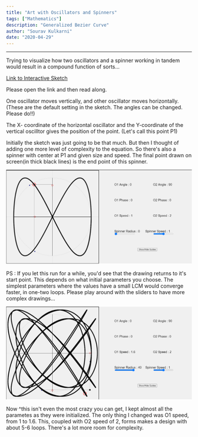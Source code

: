 ```yaml
---
title: "Art with Oscillators and Spinners"
tags: ["Mathematics"]
description: "Generalized Bezier Curve"
author: "Sourav Kulkarni"
date: "2020-04-29"
---
```


---
Trying to visualize how two oscillators and a spinner working in tandem would result in a compound function of sorts...

<a href="https://souruly.github.io/P5-Playground/Tandem_Oscillators/index.html" target="_blank">Link to Interactive Sketch</a>

Please open the link and then read along.

One oscillator moves vertically, and other oscillator moves horizontally.(These are the default setting in the sketch. The angles can be changed. Please do!!)

The X- coordinate of the horizontal oscillator and the Y-coordinate of the vertical oscilltor gives the position of the point. (Let's call this point P1)

Initially the sketch was just going to be that much. But then I thought of adding one more level of complexity to the equation. So there's also a spinner 
with center at P1 and given size and speed. The final point drawn on screen(in thick black lines) is the end point of this spinner.

![Simple Parametes](./simple.png)

PS : If you let this run for a while, you'd see that the drawing returns to it's start point. This depends on what initial parameters you choose. The simplest parameters where the values have a small LCM would converge faster, in one-two loops. Please play around with the sliders to have more complex drawings...

![Complex Parameters](./complex.png)

Now ^this isn't even the most crazy you can get, I kept almost all the parametes as they were initialized. The only thing I changed was O1 speed, from 1 to 1.6. This, coupled with O2 speed of 2, forms makes a design with about 5-6 loops. There's a lot more room for complexity.